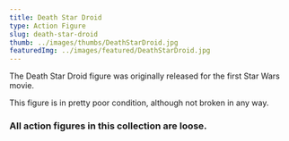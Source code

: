 ```yaml
---
title: Death Star Droid
type: Action Figure
slug: death-star-droid
thumb: ../images/thumbs/DeathStarDroid.jpg
featuredImg: ../images/featured/DeathStarDroid.jpg
---
```


The Death Star Droid figure was originally released for the first Star Wars movie.

This figure is in pretty poor condition, although not broken in any way.

### All action figures in this collection are loose.